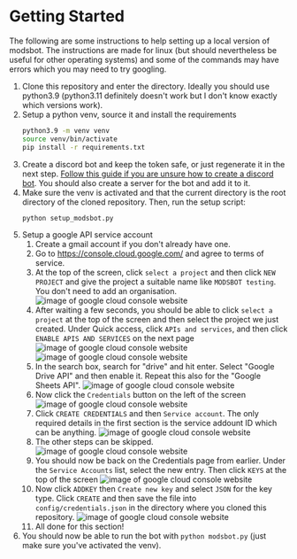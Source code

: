# Getting Started

The following are some instructions to help setting up a local version of modsbot.
The instructions are made for linux (but should nevertheless be useful for other operating systems) and some of the commands may have errors which you may need to try googling.

1. Clone this repository and enter the directory. Ideally you should use python3.9 (python3.11 definitely doesn't work but I don't know exactly which versions work).
2. Setup a python venv, source it and install the requirements
   ```zsh
   python3.9 -m venv venv
   source venv/bin/activate
   pip install -r requirements.txt
   ```
3. Create a discord bot and keep the token safe, or just regenerate it in the next step. [Follow this guide if you are unsure how to create a discord bot](https://www.freecodecamp.org/news/create-a-discord-bot-with-python/). You should also create a server for the bot and add it to it.
4. Make sure the venv is activated and that the current directory is the root directory of the cloned repository. Then, run the setup script:
   ```zsh
   python setup_modsbot.py
   ```
5. Setup a google API service account
    1. Create a gmail account if you don't already have one.
    2. Go to https://console.cloud.google.com/ and agree to terms of service.
    3. At the top of the screen, click `select a project` and then click `NEW PROJECT` and give the project a suitable name like `MODSBOT testing`. You don't need to add an organisation.
        ![image of google cloud console website](https://github.com/Mathematical-Olympiads-Discord-Server/modsbot-rewrite/blob/master/images/google_cloud_console_setup_1.png?raw=true)
    4. After waiting a few seconds, you should be able to click `select a project` at the top of the screen and then select the project we just created. Under Quick access, click `APIs and services`, and then click `ENABLE APIS AND SERVICES` on the next page
        ![image of google cloud console website](https://github.com/Mathematical-Olympiads-Discord-Server/modsbot-rewrite/blob/master/images/google_cloud_console_setup_2.png?raw=true)
        ![image of google cloud console website](https://github.com/Mathematical-Olympiads-Discord-Server/modsbot-rewrite/blob/master/images/google_cloud_console_setup_3.png?raw=true)
    5. In the search box, search for "drive" and hit enter. Select "Google Drive API" and then enable it. Repeat this also for the "Google Sheets API".
        ![image of google cloud console website](https://github.com/Mathematical-Olympiads-Discord-Server/modsbot-rewrite/blob/master/images/google_cloud_console_setup_4.png?raw=true)
    6. Now click the `Credentials` button on the left of the screen
        ![image of google cloud console website](https://github.com/Mathematical-Olympiads-Discord-Server/modsbot-rewrite/blob/master/images/google_cloud_console_setup_5.png?raw=true)
    7. Click `CREATE CREDENTIALS` and then `Service account`. The only required details in the first section is the service addount ID which can be anything.
        ![image of google cloud console website](https://github.com/Mathematical-Olympiads-Discord-Server/modsbot-rewrite/blob/master/images/google_cloud_console_setup_6.png?raw=true)
    8. The other steps can be skipped.
        ![image of google cloud console website](https://github.com/Mathematical-Olympiads-Discord-Server/modsbot-rewrite/blob/master/images/google_cloud_console_setup_7.png?raw=true)
    9. You should now be back on the Credentials page from earlier. Under the `Service Accounts` list, select the new entry. Then click `KEYS` at the top of the screen
        ![image of google cloud console website](https://github.com/Mathematical-Olympiads-Discord-Server/modsbot-rewrite/blob/master/images/google_cloud_console_setup_8.png?raw=true)
    10. Now click `ADDKEY` then `Create new key` and select `JSON` for the key type. Click `CREATE` and then save the file into `config/credentials.json` in the directory where you cloned this repository.
        ![image of google cloud console website](https://github.com/Mathematical-Olympiads-Discord-Server/modsbot-rewrite/blob/master/images/google_cloud_console_setup_9.png?raw=true)
    11. All done for this section!
6. You should now be able to run the bot with `python modsbot.py` (just make sure you've activated the venv).
